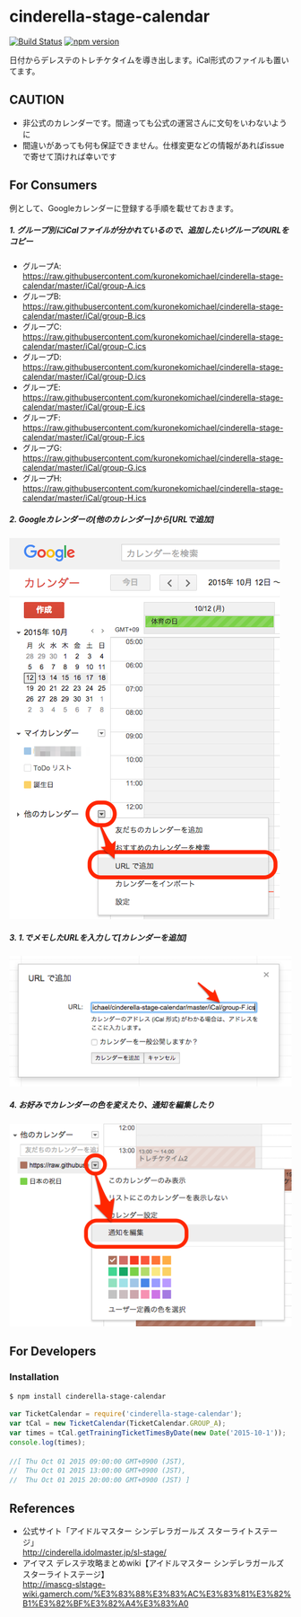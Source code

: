 cinderella-stage-calendar
==========================
[![Build Status](https://travis-ci.org/kuronekomichael/cinderella-stage-calendar.svg)](https://travis-ci.org/kuronekomichael/cinderella-stage-calendar)
[![npm version](https://badge.fury.io/js/cinderella-stage-calendar.svg)](https://badge.fury.io/js/cinderella-stage-calendar)

日付からデレステのトレチケタイムを導き出します。iCal形式のファイルも置いてます。

## CAUTION

- 非公式のカレンダーです。間違っても公式の運営さんに文句をいわないように
- 間違いがあっても何も保証できません。仕様変更などの情報があればissueで寄せて頂ければ幸いです

## For Consumers
例として、Googleカレンダーに登録する手順を載せておきます。

##### 1. グループ別にiCalファイルが分かれているので、追加したいグループのURLをコピー

- グループA: https://raw.githubusercontent.com/kuronekomichael/cinderella-stage-calendar/master/iCal/group-A.ics
- グループB: https://raw.githubusercontent.com/kuronekomichael/cinderella-stage-calendar/master/iCal/group-B.ics
- グループC: https://raw.githubusercontent.com/kuronekomichael/cinderella-stage-calendar/master/iCal/group-C.ics
- グループD: https://raw.githubusercontent.com/kuronekomichael/cinderella-stage-calendar/master/iCal/group-D.ics
- グループE: https://raw.githubusercontent.com/kuronekomichael/cinderella-stage-calendar/master/iCal/group-E.ics
- グループF: https://raw.githubusercontent.com/kuronekomichael/cinderella-stage-calendar/master/iCal/group-F.ics
- グループG: https://raw.githubusercontent.com/kuronekomichael/cinderella-stage-calendar/master/iCal/group-G.ics
- グループH: https://raw.githubusercontent.com/kuronekomichael/cinderella-stage-calendar/master/iCal/group-H.ics

##### 2. Googleカレンダーの[他のカレンダー]から[URLで追加]

![](img/example-google-calendar-01.png)

##### 3. 1.でメモしたURLを入力して[カレンダーを追加]

![](img/example-google-calendar-02.png)

##### 4. お好みでカレンダーの色を変えたり、通知を編集したり

![](img/example-google-calendar-03.png)

## For Developers

### Installation

```bash
$ npm install cinderella-stage-calendar
```

```javascript
var TicketCalendar = require('cinderella-stage-calendar');
var tCal = new TicketCalendar(TicketCalendar.GROUP_A);
var times = tCal.getTrainingTicketTimesByDate(new Date('2015-10-1'));
console.log(times);

//[ Thu Oct 01 2015 09:00:00 GMT+0900 (JST),
//  Thu Oct 01 2015 13:00:00 GMT+0900 (JST),
//  Thu Oct 01 2015 20:00:00 GMT+0900 (JST) ]
```

## References

- 公式サイト「アイドルマスター シンデレラガールズ スターライトステージ」  
http://cinderella.idolmaster.jp/sl-stage/
- アイマス デレステ攻略まとめwiki【アイドルマスター シンデレラガールズ スターライトステージ】  
http://imascg-slstage-wiki.gamerch.com/%E3%83%88%E3%83%AC%E3%83%81%E3%82%B1%E3%82%BF%E3%82%A4%E3%83%A0
